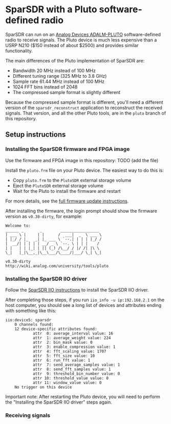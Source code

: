 # SparSDR with a Pluto software-defined radio

SparSDR can run on an [Analog Devices ADALM-PLUTO](https://www.analog.com/en/design-center/evaluation-hardware-and-software/evaluation-boards-kits/ADALM-PLUTO.html)
software-defined radio to receive signals. The Pluto device is much less
expensive than a USRP N210 ($150 instead of about $2500) and provides similar
functionality.

The main differences of the Pluto implementation of SparSDR are:

* Bandwidth 20 MHz instead of 100 MHz
* Different tuning range (325 MHz to 3.8 GHz)
* Sample rate 61.44 MHz instead of 100 MHz
* 1024 FFT bins instead of 2048
* The compressed sample format is slightly different

Because the compressed sample format is different, you'll need a different
version of the `sparsdr_reconstruct` application to reconstruct the received
signals. That version, and all the other Pluto tools, are in the `pluto` branch
of this repository.

## Setup instructions

### Installing the SparSDR firmware and FPGA image

Use the firmware and FPGA image in this repository: TODO (add the file)

Install the `pluto.frm` file on your Pluto device. The easiest way to do this
is:

* Copy `pluto.frm` to the `PlutoSDR` external storage volume
* Eject the `PlutoSDR` external storage volume
* Wait for the Pluto to install the firmware and restart

For more details, see the [full firmware update instructions](https://wiki.analog.com/university/tools/pluto/users/firmware).

After installing the firmware, the login prompt should show the firmware version
as `v0.30-dirty`, for example:

```
Welcome to:
______ _       _        _________________
| ___ \ |     | |      /  ___|  _  \ ___ \
| |_/ / |_   _| |_ ___ \ `--.| | | | |_/ /
|  __/| | | | | __/ _ \ `--. \ | | |    /
| |   | | |_| | || (_) /\__/ / |/ /| |\ \
\_|   |_|\__,_|\__\___/\____/|___/ \_| \_|

v0.30-dirty
http://wiki.analog.com/university/tools/pluto
```

### Installing the SparSDR IIO driver

Follow the [SparSDR IIO instructions](../pluto_sparsdr_iio/README.md) to install the SparSDR IIO driver.

After completing those steps, if you run `iio_info -u ip:192.168.2.1` on the
host computer, you should see a long list of devices and attributes ending with
something like this:

```
iio:device5: sparsdr
    0 channels found:
    12 device-specific attributes found:
            attr  0: average_interval value: 16
            attr  1: average_weight value: 224
            attr  2: bin_mask value: 0
            attr  3: enable_compression value: 1
            attr  4: fft_scaling value: 1707
            attr  5: fft_size value: 10
            attr  6: run_fft value: 1
            attr  7: send_average_samples value: 1
            attr  8: send_fft_samples value: 1
            attr  9: threshold_bin_number value: 0
            attr 10: threshold_value value: 0
            attr 11: window_value value: 0
    No trigger on this device
```

Important note: After restarting the Pluto device, you will need to perform the
"Installing the SparSDR IIO driver" steps again.

### Receiving signals
